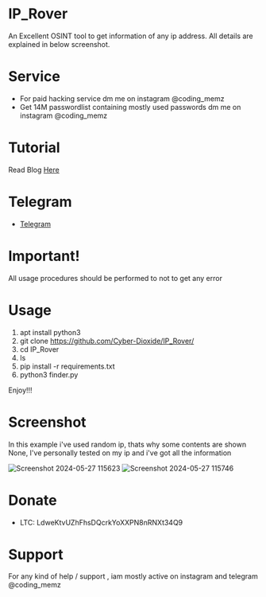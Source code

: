 # IP_Rover
An Excellent OSINT tool to get information of any ip address. All details are explained in below screenshot.

# Service
* For paid hacking service dm me on instagram @coding_memz
* Get 14M passwordlist containing mostly used passwords dm me on instagram @coding_memz

# Tutorial
Read Blog [Here](https://www.cyberdioxide.com/2023/11/ip-location-track-latitude-longitude-of.html)
# Telegram

* [Telegram](https://www.cyberdioxide.com/p/contact.html)

  
# Important!

All usage procedures should be performed to not to get any error

# Usage
1. apt install python3
2. git clone https://github.com/Cyber-Dioxide/IP_Rover/
3. cd IP_Rover
4. ls
5. pip install -r requirements.txt
6. python3 finder.py

Enjoy!!!

# Screenshot

In this example i've used random ip, thats why some contents are shown None, I've personally tested on my ip and i've got all the information

![Screenshot 2024-05-27 115623](https://github.com/Cyber-Dioxide/IP_Rover/assets/93708296/62910e35-2486-4a44-8cb6-c820e368d1be)
![Screenshot 2024-05-27 115746](https://github.com/Cyber-Dioxide/IP_Rover/assets/93708296/1bcc22d3-8712-41e5-b4cb-0801f821c5df)

# Donate
* LTC: LdweKtvUZhFhsDQcrkYoXXPN8nRNXt34Q9

# Support
For any kind of help / support , iam mostly active on instagram and telegram @coding_memz
